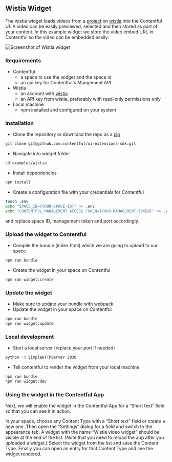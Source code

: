 Wistia Widget
-------------

The wistia widget loads videos from a [project](http://wistia.com/doc/projects) on [wistia](http://wistia.com/) into the Contentful UI. A video can be easily previewed, selected and then stored as part of your content. In this example widget we store the video embed URL in Contentful so the video can be embedded easily.

![Screenshot of Wistia widget](http://contentful.github.io/ui-extensions-sdk/assets/wistia.gif)

### Requirements

- Contentful
    - a space to use the widget and the space id
    - an api key for Contentful's Mangement API
- Wistia
    - an account with [wistia](http://wistia.com/)
    - an API key from wistia, preferably with read-only permissions only
- Local machine
    - npm installed and configured on your system

### Installation

- Clone the repository or download the repo as a [zip](https://github.com/contentful/ui-extensions-sdk/archive/master.zip)
```bash
git clone git@github.com:contentful/ui-extensions-sdk.git
```
- Navigate into widget folder
```bash
cd examples/wistia
```
- Install dependencies
```bash
npm install
```
- Create a configuration file with your credentials for Contentful
```bash
touch .env
echo "SPACE_ID={YOUR-SPACE-ID}" >> .env
echo "CONTENTFUL_MANAGEMENT_ACCESS_TOKEN={YOUR-MANAGEMENT-TOKEN}" >> .env

```
and replace space ID, management token and port accordingly.

### Upload the widget to Contentful

- Compile the bundle (index.html) which we are going to upload to our space
```bash
npm run bundle
```
- Create the widget in your space on Contentful
```bash
npm run widget:create
```

### Update the widget

- Make sure to update your bundle with webpack
- Update the widget in your space on Contentful
```bash
npm run bundle
npm run widget:update
```

### Local development

- Start a local server (replace your port if needed)
```bash
python -m SimpleHTTPServer 3030
```
- Tell contentful to render the widget from your local machine
```bash
npm run bundle
npm run widget:dev
```

### Using the widget in the Contentful App

Next, we will enable the widget in the Contentful App for a “Short text” field so that you can see it in action.

In your space, choose any Content Type with a “Short text” field or create a new one. Then open the “Settings” dialog for a field and switch to the appearance tab. A widget with the name “Wistia video widget” should be visible at the end of the list. (Note that you need to reload the app after you uploaded a widget.) Select the widget from the list and save the Content Type. Finally you can open an entry for that Content Type and see the widget rendered.
